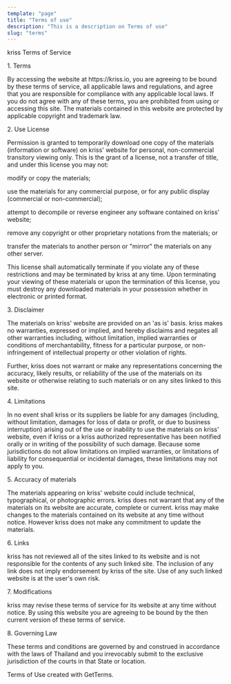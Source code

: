 ```yaml
---
template: "page"
title: "Terms of use"
description: "This is a description on Terms of use"
slug: "terms"
---
```


<p>kriss Terms of Service</p>
<p>1. Terms</p>
<p>By accessing the website at https://kriss.io, you are agreeing to be bound by these terms of service, all applicable laws and regulations, and agree that you are responsible for compliance with any applicable local laws. If you do not agree with any of these terms, you are prohibited from using or accessing this site. The materials contained in this website are protected by applicable copyright and trademark law.</p>
<p>2. Use License</p>
<p>Permission is granted to temporarily download one copy of the materials (information or software) on kriss' website for personal, non-commercial transitory viewing only. This is the grant of a license, not a transfer of title, and under this license you may not:</p>
<p></p>
<p>modify or copy the materials;</p>
<p>use the materials for any commercial purpose, or for any public display (commercial or non-commercial);</p>
<p>attempt to decompile or reverse engineer any software contained on kriss' website;</p>
<p>remove any copyright or other proprietary notations from the materials; or</p>
<p>transfer the materials to another person or "mirror" the materials on any other server.</p>
<p></p>
<p></p>
<p>This license shall automatically terminate if you violate any of these restrictions and may be terminated by kriss at any time. Upon terminating your viewing of these materials or upon the termination of this license, you must destroy any downloaded materials in your possession whether in electronic or printed format.</p>
<p></p>
<p>3. Disclaimer</p>
<p>The materials on kriss' website are provided on an 'as is' basis. kriss makes no warranties, expressed or implied, and hereby disclaims and negates all other warranties including, without limitation, implied warranties or conditions of merchantability, fitness for a particular purpose, or non-infringement of intellectual property or other violation of rights.</p>
<p>Further, kriss does not warrant or make any representations concerning the accuracy, likely results, or reliability of the use of the materials on its website or otherwise relating to such materials or on any sites linked to this site.</p>
<p></p>
<p>4. Limitations</p>
<p>In no event shall kriss or its suppliers be liable for any damages (including, without limitation, damages for loss of data or profit, or due to business interruption) arising out of the use or inability to use the materials on kriss' website, even if kriss or a kriss authorized representative has been notified orally or in writing of the possibility of such damage. Because some jurisdictions do not allow limitations on implied warranties, or limitations of liability for consequential or incidental damages, these limitations may not apply to you.</p>
<p>5. Accuracy of materials</p>
<p>The materials appearing on kriss' website could include technical, typographical, or photographic errors. kriss does not warrant that any of the materials on its website are accurate, complete or current. kriss may make changes to the materials contained on its website at any time without notice. However kriss does not make any commitment to update the materials.</p>
<p>6. Links</p>
<p>kriss has not reviewed all of the sites linked to its website and is not responsible for the contents of any such linked site. The inclusion of any link does not imply endorsement by kriss of the site. Use of any such linked website is at the user's own risk.</p>
<p>7. Modifications</p>
<p>kriss may revise these terms of service for its website at any time without notice. By using this website you are agreeing to be bound by the then current version of these terms of service.</p>
<p>8. Governing Law</p>
<p>These terms and conditions are governed by and construed in accordance with the laws of Thailand and you irrevocably submit to the exclusive jurisdiction of the courts in that State or location.</p>
<p>Terms of Use created with GetTerms.</p>
